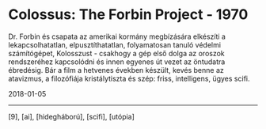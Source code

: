 # Colossus: The Forbin Project - 1970

Dr. Forbin és csapata az amerikai kormány megbízására elkészíti a lekapcsolhatatlan, elpusztíthatatlan, folyamatosan tanuló védelmi számítógépet, Kolosszust - csakhogy a gép első dolga az oroszok rendszeréhez kapcsolódni és innen egyenes út vezet az öntudatra ébredésig. Bár a film a hetvenes években készült, kevés benne az atavizmus, a filozófiája kristálytiszta és szép: friss, intelligens, ügyes scifi.

2018-01-05

----

[9], [ai], [hidegháború], [scifi], [utópia]
